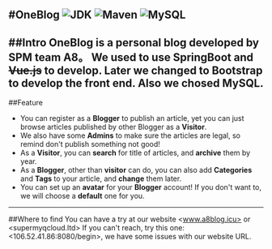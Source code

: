 #OneBlog
![JDK](https://img.shields.io/badge/JDK-1.8-green.svg)
![Maven](https://img.shields.io/badge/Maven-3.3.1-green.svg)
![MySQL](https://img.shields.io/badge/MySQL-5.6.4-green.svg)
---
##Intro
  OneBlog is a personal blog developed by **SPM team A8**。
  We used to use **SpringBoot** and ~~Vue.js~~ to develop. Later we changed to **Bootstrap** to develop the front end. Also we chosed **MySQL**.
---
##Feature
  - You can register as a **Blogger** to publish an article, yet you can just browse articles published by other Blogger as a **Visitor**.
  - We also have some **Admins** to make sure the articles are legal, so remind don't publish something not good!
  - As a **Visitor**, you can **search** for title of articles, and **archive** them by year.
  - As a **Blogger**, other than **visitor** can do, you can also add **Categories** and **Tags** to your article, and **change** them later.
  - You can set up an **avatar** for your **Blogger** account! If you don't want to, we will choose a **default** one for you.
---
##Where to find
  You can have a try at our website <www.a8blog.icu> or <supermyqcloud.ltd>
  If you can't reach, try this one: <106.52.41.86:8080/begin>, we have some issues with our website URL.
